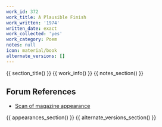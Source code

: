 ```yaml
---
work_id: 372
work_title: A Plausible Finish
work_written: '1974'
written_date: exact
work_collected: 'yes'
work_category: Poem
notes: null
icon: material/book
alternate_versions: []
---
```


{{ section_title() }}
{{ work_info() }}
{{ notes_section() }}
## Forum References
- [Scan of magazine appearance](https://bukowskiforum.com/threads/aunt-harriets-flair-for-writing-review-nov-1974.9595/)

{{ appearances_section() }}
{{ alternate_versions_section() }}